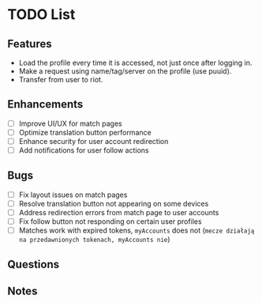 # TODO List

## Features

- Load the profile every time it is accessed, not just once after logging in.
- Make a request using name/tag/server on the profile (use puuid).
- Transfer from user to riot.

## Enhancements

- [ ] Improve UI/UX for match pages
- [ ] Optimize translation button performance
- [ ] Enhance security for user account redirection
- [ ] Add notifications for user follow actions

## Bugs

- [ ] Fix layout issues on match pages
- [ ] Resolve translation button not appearing on some devices
- [ ] Address redirection errors from match page to user accounts
- [ ] Fix follow button not responding on certain user profiles
- [ ] Matches work with expired tokens, `myAccounts` does not (`mecze działają na przedawnionych tokenach, myAccounts nie`)

## Questions

## Notes

